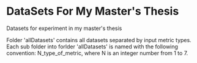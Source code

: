 # DataSets For My Master's Thesis
Datasets for experiment in my master's thesis 

Folder 'allDatasets' contains all datasets separated by input metric types. Each sub folder into forlder 'allDatasets' is named with the following convention: N_type_of_metric, where N is an integer number from 1 to 7.
